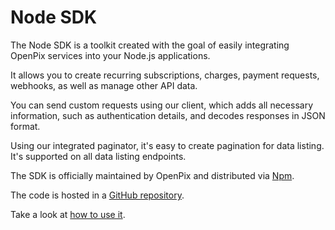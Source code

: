 # Node SDK

The Node SDK is a toolkit created with the goal of easily integrating OpenPix services into your Node.js applications.

It allows you to create recurring subscriptions, charges, payment requests, webhooks, as well as manage other API data.

You can send custom requests using our client, which adds all necessary information, such as authentication details, and decodes responses in JSON format.

Using our integrated paginator, it's easy to create pagination for data listing. It's supported on all data listing endpoints.

The SDK is officially maintained by OpenPix and distributed via [Npm](https://www.npmjs.com/).

The code is hosted in a [GitHub repository](https://github.com/criskell/woovi-nodejs-sdk).

Take a look at [how to use it](./usage.md).
